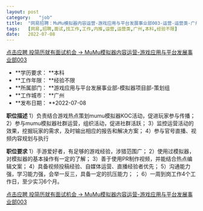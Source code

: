 ```yaml
---
layout:	post
category:	"job"
title:	"网易招聘：MuMu模拟器内容运营-游戏应用与平台发展事业部003-运营-运营类-广州本科经验不限"
tags:	[网易,招聘,面试,找工作,工作,内推,运营,运营类,广州,本科,经验不限]
date:	2022-07-08
---
```


[点击应聘 投简历就有面试机会 -> MuMu模拟器内容运营-游戏应用与平台发展事业部003](http://mobile.bole.netease.com/bole/boleDetail?id=41114&employeeId=346f03c3cda5f04c&key=all)



- **学历要求： **本科
- **工作年限： **经验不限
- **所属部门： **游戏应用与平台发展事业部-模拟器项目部-策划组
- **工作城市： **广州
- **发布日期： **2022-07-08



**职位描述**
1）负责结合游戏热点策划mumu模拟器KOC活动，促进玩家参与传播；
2）参与mumu模拟器社群运营，组织活动，促进社群活跃；
3）监控运营活动的效果，挖掘玩家的需求，及时输出相应的报告和解决方案；
4）参与官号直播、视频内容规划与执行



**职位要求**
1）手游爱好者，有足够的游戏经验，涉猎范围广；
2）使用过模拟器，对模拟器的基本操作有一定的了解；
3）善于使用PR制作视频，并能结合热点编辑文案； 
4）具备视频投稿经验、自媒体运营、直播经验者优先；
5）沟通能力强，学习能力强，会举一反三，具备一定的抗压能力； ；
6）一周到岗工作4个工作日，至少实习6个月。




[点击应聘 投简历就有面试机会 -> MuMu模拟器内容运营-游戏应用与平台发展事业部003](http://mobile.bole.netease.com/bole/boleDetail?id=41114&employeeId=346f03c3cda5f04c&key=all)
